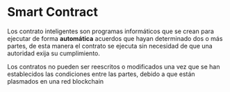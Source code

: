 # Smart Contract

Los contrato inteligentes son programas informáticos que se crean para ejecutar de forma **automática** acuerdos que
hayan determinado dos o más partes, de esta manera el contrato se ejecuta sin necesidad de que una autoridad exija su
cumplimiento.

Los contratos no pueden ser reescritos o modificados una vez que se han establecidos las condiciones entre las partes,
debido a que están plasmados en una red blockchain

<!-- [blockchain]: / -->
